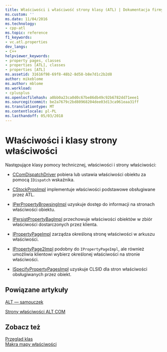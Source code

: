 ```yaml
---
title: Właściwości i właściwość strony klasy (ATL) | Dokumentacja firmy Microsoft
ms.custom: ''
ms.date: 11/04/2016
ms.technology:
- cpp-atl
ms.topic: reference
f1_keywords:
- vc.atl.properties
dev_langs:
- C++
helpviewer_keywords:
- property pages, classes
- properties [ATL], classes
- properties [ATL]
ms.assetid: 31616f98-69f8-48b2-8d58-b8e7d1c2b2d8
author: mikeblome
ms.author: mblome
ms.workload:
- cplusplus
ms.openlocfilehash: a0bb0a23ca0d0c67be86db49c92b6782dd71eee1
ms.sourcegitcommit: be2a7679c2bd80968204dee03d13ca961eaa31ff
ms.translationtype: MT
ms.contentlocale: pl-PL
ms.lasthandoff: 05/03/2018
---
```

# <a name="properties-and-property-pages-classes"></a>Właściwości i klasy strony właściwości
Następujące klasy pomocy technicznej, właściwości i strony właściwości:  
  
-   [CComDispatchDriver](../atl/reference/atl-typedefs.md#ccomdispatchdriver) pobiera lub ustawia właściwości obiektu za pomocą `IDispatch` wskaźnika.  
  
-   [CStockPropImpl](../atl/reference/cstockpropimpl-class.md) implementuje właściwości podstawowe obsługiwane przez ATL.  
  
-   [IPerPropertyBrowsingImpl](../atl/reference/iperpropertybrowsingimpl-class.md) uzyskuje dostęp do informacji na stronach właściwości obiektu.  
  
-   [IPersistPropertyBagImpl](../atl/reference/ipersistpropertybagimpl-class.md) przechowuje właściwości obiektów w zbiór właściwości dostarczonych przez klienta.  
  
-   [IPropertyPageImpl](../atl/reference/ipropertypageimpl-class.md) zarządza określoną stronę właściwości w arkuszu właściwości.  
  
-   [IPropertyPage2Impl](../atl/reference/ipropertypage2impl-class.md) podobny do `IPropertyPageImpl`, ale również umożliwia klientowi wybierz określonej właściwości na stronie właściwości.  
  
-   [ISpecifyPropertyPagesImpl](../atl/reference/ispecifypropertypagesimpl-class.md) uzyskuje CLSID dla stron właściwości obsługiwanych przez obiekt.  
  
## <a name="related-articles"></a>Powiązane artykuły  
 [ALT — samouczek](../atl/active-template-library-atl-tutorial.md)  
  
 [Strony właściwości ALT COM](../atl/atl-com-property-pages.md)  
  
## <a name="see-also"></a>Zobacz też  
 [Przegląd klas](../atl/atl-class-overview.md)   
 [Makra mapy właściwości](../atl/reference/property-map-macros.md)

